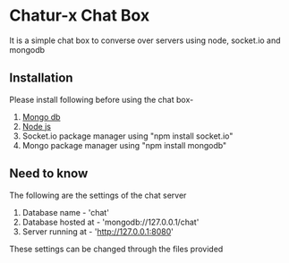 # Chatur-x Chat Box
It is a simple chat box to converse over servers using node, socket.io and mongodb

## Installation
Please install following before using the chat box-
1. [Mongo db](https://www.mongodb.com)
2. [Node js](https://nodejs.org/en)
3. Socket.io package manager using "npm install socket.io"
4. Mongo package manager using "npm install mongodb"

## Need to know
The following are the settings of the chat server
1. Database name - 'chat'
2. Database hosted at - 'mongodb://127.0.0.1/chat'
3. Server running at - 'http://127.0.0.1:8080'

These settings can be changed through the files provided